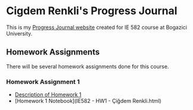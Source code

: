 # Cigdem Renkli's Progress Journal

This is my [Progress Journal website](https://github.com/BU-IE-582/fall21-CigdemRenkli/) created for IE 582 course at Bogazici University.

## Homework Assignments

There will be several homework assignments done for this course.

### Homework Assignment 1
* [Description of Homework 1](files/IE582_Fall21_Homework_1.pdf)
* [Homework 1 Notebook](IE582 - HW1 - Çiğdem Renkli.html)
